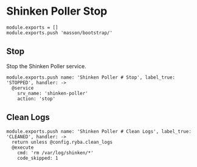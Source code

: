 
# Shinken Poller Stop

    module.exports = []
    module.exports.push 'masson/bootstrap/'

## Stop

Stop the Shinken Poller service.

    module.exports.push name: 'Shinken Poller # Stop', label_true: 'STOPPED', handler: ->
      @service
        srv_name: 'shinken-poller'
        action: 'stop'

## Clean Logs

    module.exports.push name: 'Shinken Poller # Clean Logs', label_true: 'CLEANED', handler: ->
      return unless @config.ryba.clean_logs
      @execute
        cmd: 'rm /var/log/shinken/*'
        code_skipped: 1
